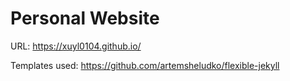 # Personal Website

URL:
https://xuyl0104.github.io/

Templates used:
https://github.com/artemsheludko/flexible-jekyll
